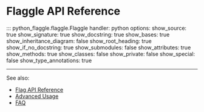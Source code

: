 # Flaggle API Reference

::: python_flaggle.flaggle.Flaggle
    handler: python
    options:
      show_source: true
      show_signature: true
      show_docstring: true
      show_bases: true
      show_inheritance_diagram: false
      show_root_heading: true
      show_if_no_docstring: true
      show_submodules: false
      show_attributes: true
      show_methods: true
      show_classes: false
      show_private: false
      show_special: false
      show_type_annotations: true

---

See also:
- [Flag API Reference](flag.md)
- [Advanced Usage](../advanced.md)
- [FAQ](../faq.md)
